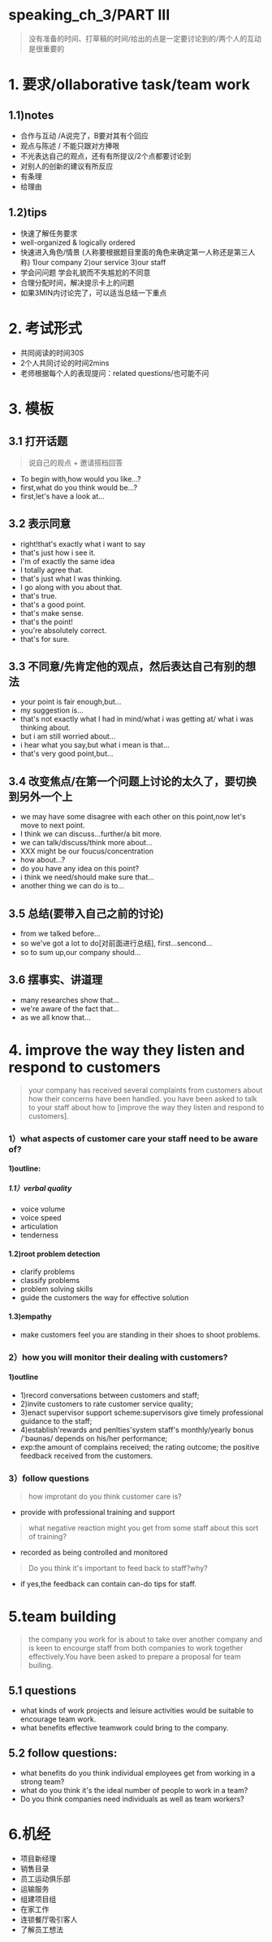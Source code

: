 # speaking_ch_3/PART III
> 没有准备的时间、打草稿的时间/给出的点是一定要讨论到的/两个人的互动是很重要的

# 1. 要求/ollaborative task/team work
## 1.1)notes
- 合作与互动 /A说完了，B要对其有个回应
- 观点与陈述 / 不能只跟对方捧哏
- 不光表达自己的观点，还有有所提议/2个点都要讨论到
- 对别人的创新的建议有所反应
- 有条理
- 给理由

## 1.2)tips
- 快速了解任务要求 
- well-organized & logically ordered 
- 快速进入角色/情景 (人称要根据题目里面的角色来确定第一人称还是第三人称)
  1)our company 
  2)our service 
  3)our staff 
- 学会问问题 学会礼貌而不失尴尬的不同意 
- 合理分配时间，解决提示卡上的问题 
- 如果3MIN内讨论完了，可以适当总结一下重点

# 2. 考试形式
- 共同阅读的时间30S
- 2个人共同讨论的时间2mins
- 老师根据每个人的表现提问：related questions/也可能不问

# 3. 模板
## 3.1 打开话题
> 说自己的观点 + 邀请搭档回答
- To begin with,how would you like...?
- first,what do you think would be...?
- first,let's have a look at...

## 3.2 表示同意
- right!that's exactly what i want to say
- that's just how i see it.
- I'm of exactly the same idea
- I totally agree that.
- that's just what I was thinking.
- I go along with you about that.
- that's true.
- that's a good point.
- that's make sense.
- that's the point!
- you're absolutely correct.
- that's for sure.

## 3.3 不同意/先肯定他的观点，然后表达自己有别的想法
- your point is fair enough,but...
- my suggestion is...
- that's not exactly what I had in mind/what i was
getting at/
what i was thinking
about.
- but i am still worried about...
- i hear what you say,but what i mean is that...
- that's very good point,but...

## 3.4 改变焦点/在第一个问题上讨论的太久了，要切换到另外一个上
- we may have some disagree with each other on 
this point,now 
let's move to
next point.
- I think we can discuss...further/a bit more.
- we can talk/discuss/think more about...
- XXX might be our foucus/concentration
- how about...?
- do you have any idea on this point?
- i think we need/should make sure that...
- another thing we can do is to...

## 3.5 总结(要带入自己之前的讨论)
- from we talked before...
- so we've got a lot to do[对前面进行总结],
first...sencond...
- so to sum up,our company should...

## 3.6 摆事实、讲道理
- many researches show that...
- we're aware of the fact that...
- as we all know that...

# 4. improve the way they listen and respond to customers
> your company has received several complaints from customers
about
how their 
concerns
have been handled.
you have been asked
to talk to your
staff about how
to [improve the
way they listen
and respond to
customers].

### 1）what aspects of customer care your staff need to be aware of?
#### 1)outline:
##### 1.1）verbal quality
- voice volume
- voice speed
- articulation
- tenderness

#### 1.2)root problem detection
- clarify problems
- classify problems
- problem solving skills
- guide the customers the way for effective solution

#### 1.3)empathy
- make customers feel you are standing in their shoes
to shoot problems.

### 2）how you will monitor their dealing with customers?
####  1)outline
- 1)record conversations between customers and staff;
- 2)invite customers to rate customer service quality;
- 3)enact supervisor support scheme:supervisors give timely
professional
guidance to the staff;
- 4)establish'rewards and penlties'system
staff's monthly/yearly bonus /'bəʊnəs/
depends on his/her performance;
- exp:the amount of complains received;
the rating outcome;
the positive feedback received
from the customers.
                 
### 3）follow questions
> how improtant do you think customer care is?
- provide with professional training and support
        
> what negative reaction might you get from some staff about
this sort of training?
- recorded as being controlled and monitored
          
> Do you think it's important to feed back to staff?why?
- if yes,the feedback can contain can-do tips for staff.
       
# 5.team building
> the company you work for is about to take over another
company and 
is keen to encourge staff 
from both companies 
to work together
effectively.You have been 
asked to prepare 
a proposal for team
builing.

## 5.1 questions
- what kinds of work projects and leisure activities
would be
suitable to 
encourage team work.
- what benefits effective teamwork
could bring to the company.
        
## 5.2 follow questions:
- what benefits do you think individual employees 
get from working
in a strong team?
- what do you think it's the ideal number of
people to work in a 
team?
- Do you think companies need individuals as well
as team workers?
     
# 6.机经
- 项目新经理
- 销售目录 
- 员工运动俱乐部 
- 运输服务 
- 组建项目组 
- 在家工作 
- 连锁餐厅吸引客人 
- 了解员工想法
     
     
   
     
     
     
     
     
     
     
      
       
          
        
